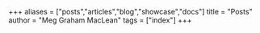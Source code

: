 +++
aliases = ["posts","articles","blog","showcase","docs"]
title = "Posts"
author = "Meg Graham MacLean"
tags = ["index"]
+++
